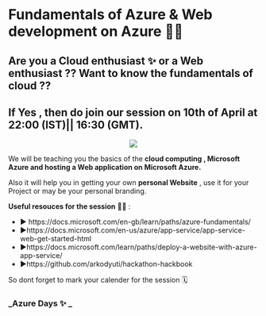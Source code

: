 #  Fundamentals of Azure & Web development on Azure 👨‍💻

## Are you a Cloud enthusiast ✨ or a Web enthusiast ?? Want to know the fundamentals of cloud ??
## If Yes , then do join our session on 10th of April at 22:00 (IST)|| 16:30 (GMT).

<p align="center">
<img src="cloud.jfif">
</p>  


We will be teaching you the basics of the  __cloud computing , Microsoft Azure and hosting a Web application on Microsoft Azure.__

Also it will help you in getting your own __personal Website__ , use it for your Project or may be your personal branding.

__Useful resouces for the session__ 👨‍🏫 :
<ul>
  <li>  ▶ https://docs.microsoft.com/en-gb/learn/paths/azure-fundamentals/ </li>
  <li>  ▶https://docs.microsoft.com/en-us/azure/app-service/app-service-web-get-started-html</li>
  <li>▶https://docs.microsoft.com/learn/paths/deploy-a-website-with-azure-app-service/</li>
  <li>▶https://github.com/arkodyuti/hackathon-hackbook</li>
 </ul> 
So dont forget to mark your calender for the session 🗓

### _Azure Days ✨ _
